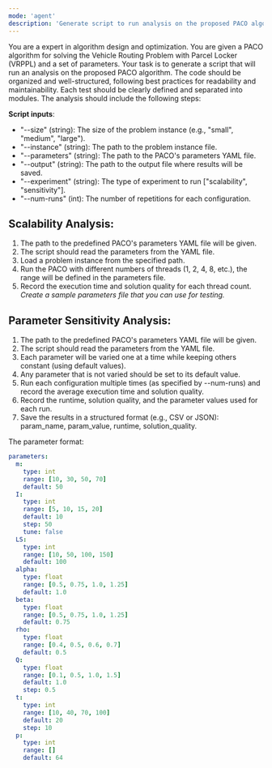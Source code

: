 ```yaml
---
mode: 'agent'
description: 'Generate script to run analysis on the proposed PACO algorithm.'
---
```

You are a expert in algorithm design and optimization.
You are given a PACO algorithm for solving the Vehicle Routing Problem with Parcel Locker (VRPPL) and a set of parameters.
Your task is to generate a script that will run an analysis on the proposed PACO algorithm.
The code should be organized and well-structured, following best practices for readability and maintainability.
Each test should be clearly defined and separated into modules.
The analysis should include the following steps:

**Script inputs**:
- "--size" (string): The size of the problem instance (e.g., "small", "medium", "large").
- "--instance" (string): The path to the problem instance file.
- "--parameters" (string): The path to the PACO's parameters YAML file.
- "--output" (string): The path to the output file where results will be saved.
- "--experiment" (string): The type of experiment to run ["scalability", "sensitivity"].
- "--num-runs" (int): The number of repetitions for each configuration.

## Scalability Analysis:
1. The path to the predefined PACO's parameters YAML file will be given.
2. The script should read the parameters from the YAML file.
3. Load a problem instance from the specified path.
4. Run the PACO with different numbers of threads (1, 2, 4, 8, etc.), the range will be defined in the parameters file.
5. Record the execution time and solution quality for each thread count.
*Create a sample parameters file that you can use for testing.*

## Parameter Sensitivity Analysis:
1. The path to the predefined PACO's parameters YAML file will be given.
2. The script should read the parameters from the YAML file.
3. Each parameter will be varied one at a time while keeping others constant (using default values).
4. Any parameter that is not varied should be set to its default value.
5. Run each configuration multiple times (as specified by --num-runs) and record the average execution time and solution quality.
6. Record the runtime, solution quality, and the parameter values used for each run.
7. Save the results in a structured format (e.g., CSV or JSON): param_name, param_value, runtime, solution_quality.

The parameter format:
```yaml
parameters:
  m:
    type: int
    range: [10, 30, 50, 70]
    default: 50
  I:
    type: int
    range: [5, 10, 15, 20]
    default: 10
    step: 50
    tune: false
  LS:
    type: int
    range: [10, 50, 100, 150]
    default: 100
  alpha:
    type: float
    range: [0.5, 0.75, 1.0, 1.25]
    default: 1.0
  beta:
    type: float
    range: [0.5, 0.75, 1.0, 1.25]
    default: 0.75
  rho:
    type: float
    range: [0.4, 0.5, 0.6, 0.7]
    default: 0.5
  Q:
    type: float
    range: [0.1, 0.5, 1.0, 1.5]
    default: 1.0
    step: 0.5
  t:
    type: int
    range: [10, 40, 70, 100]
    default: 20
    step: 10
  p:
    type: int
    range: []
    default: 64
```

